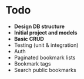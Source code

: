 # Todo

- __Design DB structure__
- __Initial project and models__
- __Basic CRUD__
- Testing (unit & integration)
- Auth
- Paginated bookmark lists
- Bookmark tags
- Search public bookmarks
